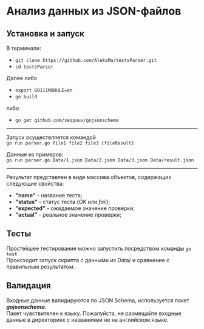# Анализ данных из JSON-файлов  

## Установка и запуск

В терминале:  
* ```git clone https://github.com/AleksMa/testsParser.git```  
* ```cd testsParser```   
  
Далее либо
* ```export GO111MODULE=on```
* ```go build```   
     
либо
* ```go get github.com/xeipuuv/gojsonschema```    
---
Запуск осуществляется командой   
```go run parser.go file1 file2 file3 [fileResult]```    
  
Данные из примеров:   
```go run parser.go Data/1.json Data/2.json Data/3.json Data/result.json```  




---  
Результат представлен в виде массива объектов, содержащих следующие свойства:
* **"name"**     - название теста;
* **"status"**   - статус теста (*OK* или *fail*);
* **"expected"** - ожидаемое значение проверки;
* **"actual"**   - реальное значение проверки;

## Тесты
Простейшее тестирование можно запустить посредством команды ```go test```  
Происходит запуск скрипта с данными из Data/ и сравнение с правильным результатом.

## Валидация
Входные данные валидируются по JSON Schema, используется пакет ***gojsonschema***.  
Пакет чувствителен к языку. Пожалуйста, не размещайте входные данные в директориях с названиями не на английском языке.